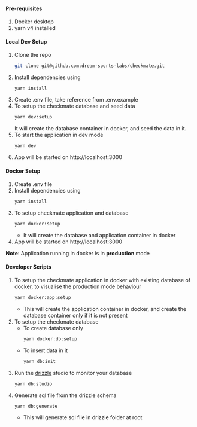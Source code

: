 #### Pre-requisites

1. Docker desktop
2. yarn v4 installed

#### Local Dev Setup

1. Clone the repo
   ```sh frame="none"
   git clone git@github.com:dream-sports-labs/checkmate.git
   ```
2. Install dependencies using
   ```sh frame="none"
   yarn install
   ```
3. Create .env file, take reference from .env.example
4. To setup the checkmate database and seed data
   ```sh frame="none"
   yarn dev:setup
   ```
   It will create the database container in docker, and seed the data in it.
5. To start the application in dev mode
   ```sh frame="none"
   yarn dev
   ```
6. App will be started on http://localhost:3000

#### Docker Setup

1. Create .env file
2. Install dependencies using
   ```sh frame="none"
   yarn install
   ```
3. To setup checkmate application and database
   ```sh frame="none"
   yarn docker:setup
   ```
   - It will create the database and application container in docker
4. App will be started on http://localhost:3000

**Note**: Application running in docker is in **production** mode

#### Developer Scripts

1. To setup the checkmate application in docker with existing database of docker, to visualise the production mode behaviour
   ```sh frame="none"
   yarn docker:app:setup
   ```
   - This will create the application container in docker, and create the database container only if it is not present
2. To setup the checkmate database
   - To create database only
     ```sh frame="none"
     yarn docker:db:setup
     ```
   - To insert data in it
     ```sh frame="none"
     yarn db:init
     ```
3. Run the [drizzle](https://orm.drizzle.team/docs/overview) studio to monitor your database
   ```sh frame="none"
   yarn db:studio
   ```
4. Generate sql file from the drizzle schema
   ```sh frame="none"
   yarn db:generate
   ```
   - This will generate sql file in drizzle folder at root
